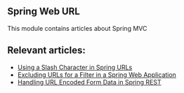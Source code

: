 ## Spring Web URL

This module contains articles about Spring MVC

## Relevant articles:
- [Using a Slash Character in Spring URLs](https://www.baeldung.com/spring-slash-character-in-url)
- [Excluding URLs for a Filter in a Spring Web Application](https://www.baeldung.com/spring-exclude-filter)
- [Handling URL Encoded Form Data in Spring REST](https://www.baeldung.com/spring-url-encoded-form-data)
